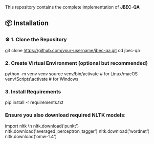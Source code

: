 This repository contains the complete implementation of **JBEC-QA**

## 📦 Installation

### ⚙️ 1. Clone the Repository
git clone https://github.com/your-username/jbec-qa.git
cd jbec-qa 

### 2. Create Virtual Environment (optional but recommended)
python -m venv venv
source venv/bin/activate  # for Linux/macOS
venv\\Scripts\\activate   # for Windows
### 3. Install Requirements

pip install -r requirements.txt
### Ensure you also download required NLTK models:

import nltk
\n nltk.download('punkt')
nltk.download('averaged_perceptron_tagger')
nltk.download('wordnet')
nltk.download('omw-1.4')
